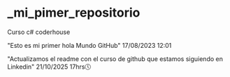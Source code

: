 # _mi_pimer_repositorio
Curso c# coderhouse

"Esto es mi primer hola Mundo GitHub"
17/08/2023 12:01

"Actualizamos el readme con el curso de github que estamos siguiendo en Linkedin"
21/10/2025 17hrs🕔

